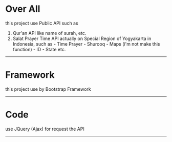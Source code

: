 # Over All
this project use Public API such as 
  1. Qur'an API like name of surah, etc.
  2. Salat Prayer Time API actually on Special Region of Yogyakarta in Indonesia, such as
    - Time Prayer
    - Shurooq
    - Maps (i'm not make this function)
    - ID
    - State etc.
__________________________________________________________________________________

# Framework
this project use by Bootstrap Framework
__________________________________________________________________________________

# Code
use JQuery (Ajax) for request the API
___________________________________________________________________________________
